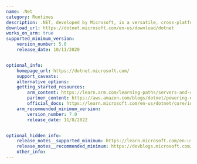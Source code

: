 ```yaml
---
name: .Net
category: Runtimes
description: .NET, developed by Microsoft, is a versatile, cross-platform framework used for building a wide range of applications, featuring a large class library named Framework Class Library (FCL) and providing language interoperability across several programming languages.
download_url: https://dotnet.microsoft.com/en-us/download/dotnet
works_on_arm: true
supported_minimum_version:
    version_number: 5.0
    release_date: 10/11/2020


optional_info:
    homepage_url: https://dotnet.microsoft.com/
    support_caveats:
    alternative_options:
    getting_started_resources:
        arm_content: https://learn.arm.com/learning-paths/servers-and-cloud-computing/from-iot-to-the-cloud-part1/
        partner_content: https://aws.amazon.com/blogs/dotnet/powering-net-8-with-aws-graviton3-benchmarks/
        official_docs: https://learn.microsoft.com/en-us/dotnet/core/install/linux-ubuntu
    arm_recommended_minimum_version:
        version_number: 7.0
        release_date: 11/8/2022


optional_hidden_info:
    release_notes__supported_minimum: https://learn.microsoft.com/en-us/dotnet/core/whats-new/dotnet-5
    release_notes__recommended_minimum: https://devblogs.microsoft.com/dotnet/arm64-performance-improvements-in-dotnet-7/
    other_info: 
---
```

